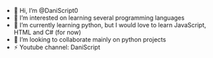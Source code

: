 - 👋 Hi, I’m @DaniScript0
- 👀 I’m interested on learning several programming languages
- 🌱 I’m currently learning python, but I would love to learn JavaScript, HTML and C# (for now)
- 💞️ I’m looking to collaborate mainly on python projects
- ⚡ Youtube channel: DaniScript

<!---
DaniScript0/DaniScript0 is a ✨ special ✨ repository because its `README.md` (this file) appears on your GitHub profile.
You can click the Preview link to take a look at your changes.
--->
